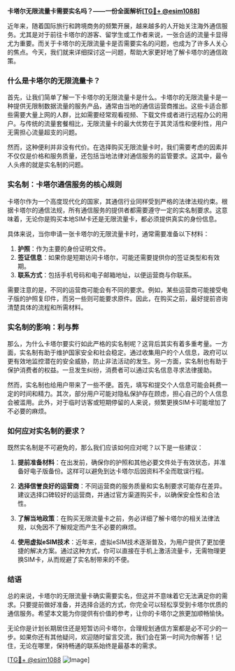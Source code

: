 **卡塔尔无限流量卡需要实名吗？——一份全面解析[[TG💪+ @esim1088](https://t.me/s/esim1088)]**

近年来，随着国际旅行和跨境商务的频繁开展，越来越多的人开始关注海外通信服务。尤其是对于前往卡塔尔的游客、留学生或工作者来说，一张合适的流量卡显得尤为重要。而关于卡塔尔的无限流量卡是否需要实名的问题，也成为了许多人关心的焦点。今天，我们就来详细探讨这一问题，帮助大家更好地了解卡塔尔的通信政策。

### 什么是卡塔尔的无限流量卡？

首先，让我们简单了解一下卡塔尔的无限流量卡是什么。卡塔尔的无限流量卡是一种提供无限制数据流量的服务产品，通常由当地的通信运营商推出。这些卡适合那些需要大量上网的人群，比如需要经常观看视频、下载文件或者进行远程办公的用户。与传统的流量套餐相比，无限流量卡的最大优势在于其灵活性和便利性，用户无需担心流量超支的问题。

然而，这种便利并非没有代价。在选择购买无限流量卡时，我们需要考虑的因素并不仅仅是价格和服务质量，还包括当地法律对通信服务的监管要求。这其中，最令人头疼的就是实名制的问题。

### 实名制：卡塔尔通信服务的核心规则

卡塔尔作为一个高度现代化的国家，其通信行业同样受到严格的法律法规约束。根据卡塔尔的通信法规，所有通信服务的提供者都需要遵守一定的实名制要求。这意味着，无论你是购买本地SIM卡还是无限流量卡，都必须提供真实的身份信息。

具体来说，当你申请一张卡塔尔的无限流量卡时，通常需要准备以下材料：

1. **护照**：作为主要的身份证明文件。
2. **签证信息**：如果你是短期访问卡塔尔，可能还需要提供你的签证类型和有效期。
3. **联系方式**：包括手机号码和电子邮箱地址，以便运营商与你联系。

需要注意的是，不同的运营商可能会有不同的要求。例如，某些运营商可能接受电子版的护照复印件，而另一些则可能要求原件。因此，在购买之前，最好提前咨询清楚具体的流程和所需材料。

### 实名制的影响：利与弊

那么，为什么卡塔尔要实行如此严格的实名制呢？这背后其实有着多重考量。一方面，实名制有助于维护国家安全和社会稳定。通过收集用户的个人信息，政府可以更有效地监控潜在的安全威胁，防止非法活动的发生。另一方面，实名制也有助于保护消费者的权益。一旦发生纠纷，消费者可以通过实名信息寻求法律援助。

然而，实名制也给用户带来了一些不便。首先，填写和提交个人信息可能会耗费一定的时间和精力。其次，部分用户可能对隐私保护存在顾虑，担心自己的个人信息会被滥用。此外，对于临时访客或短期停留的人来说，频繁更换SIM卡可能增加了不必要的麻烦。

### 如何应对实名制的要求？

既然实名制是不可避免的，那么我们应该如何应对呢？以下是一些建议：

1. **提前准备材料**：在出发前，确保你的护照和其他必要文件处于有效状态，并准备好电子版备份。这样可以避免到达卡塔尔后因资料不全而耽误行程。

2. **选择信誉良好的运营商**：不同运营商的服务质量和实名制要求可能存在差异。建议选择口碑较好的运营商，并通过官方渠道购买卡，以确保安全性和合法性。

3. **了解当地政策**：在购买无限流量卡之前，务必详细了解卡塔尔的相关法律法规，以免因不了解规定而产生不必要的麻烦。

4. **使用虚拟eSIM技术**：近年来，虚拟eSIM技术逐渐普及，为用户提供了更加便捷的解决方案。通过这种方式，你可以直接在手机上激活流量卡，无需物理更换SIM卡，从而规避了实名制带来的不便。

### 结语

总的来说，卡塔尔的无限流量卡确实需要实名，但这并不意味着它无法满足你的需求。只要提前做好准备，并选择合适的方式，你完全可以轻松享受到卡塔尔优质的通信服务。希望本文能为你提供有价值的参考，让你的卡塔尔之旅更加顺畅愉快。

无论你是计划长期居住还是短暂访问卡塔尔，合理规划通信方案都是必不可少的一步。如果你还有其他疑问，欢迎随时留言交流，我们会在第一时间为你解答！记住，无论在哪里，保持畅通的联系始终是最基本的需求。

[[TG💪+ @esim1088](https://t.me/s/esim1088) ![Image](https://i.postimg.cc/4NQfJmqS/Snipaste-2025-05-13-00-14-12.png)]